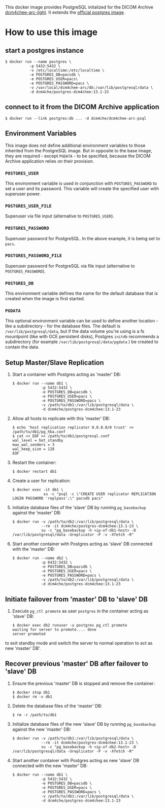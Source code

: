 This docker image provides PostgreSQL initalized for the DICOM Archive
[dcm4chee-arc-light](https://github.com/dcm4che/dcm4chee-arc-light/wiki).
It extends the [official postgres image](https://hub.docker.com/_/postgres/).

# How to use this image

## start a postgres instance

```
$ docker run --name postgres \
           -p 5432:5432 \
           -v /etc/localtime:/etc/localtime \
           -e POSTGRES_DB=pacsdb \
           -e POSTGRES_USER=pacs\
           -e POSTGRES_PASSWORD=pacs \
           -v /var/local/dcm4chee-arc/db:/var/lib/postgresql/data \
           -d dcm4che/postgres-dcm4chee:13.1-23
````

## connect to it from the DICOM Archive application

```
$ docker run --link postgres:db ... -d dcm4che/dcm4chee-arc-psql
```

## Environment Variables

This image does not define additional environment variables to those inherited from the PostgreSQL image. But in
opposite to the base image, they are required - except `PGDATA` - to be specified, because the DICOM Archive
application relies on their provision.

### `POSTGRES_USER`

This environment variable is used in conjunction with `POSTGRES_PASSWORD` to set a user and its password. This variable
will create the specified user with superuser power.

### `POSTGRES_USER_FILE`

Superuser via file input (alternative to `POSTGRES_USER`). 

### `POSTGRES_PASSWORD`

Superuser password for PostgreSQL. In the above example, it is being set to `pacs`.

### `POSTGRES_PASSWORD_FILE`

Superuser password for PostgreSQL via file input (alternative to `POSTGRES_PASSWORD`). 

### `POSTGRES_DB`

This environment variable defines the name for the default database that is created when the image is first started.

### `PGDATA`

This optional environment variable can be used to define another location - like a subdirectory - for the database files.
The default is `/var/lib/postgresql/data`, but if the data volume you're using is a fs mountpoint (like with GCE
persistent disks), Postgres `initdb` recommends a subdirectory (for example `/var/lib/postgresql/data/pgdata` ) be
created to contain the data.

## Setup Master/Slave Replication

1. Start a container with Postgres acting as 'master' DB:

    ```
    $ docker run --name db1 \
                 -p 5432:5432 \
                 -e POSTGRES_DB=pacsdb \
                 -e POSTGRES_USER=pacs \
                 -e POSTGRES_PASSWORD=pacs \
                 -v /path/to/db1:/var/lib/postgresql/data \
                 -d dcm4che/postgres-dcm4chee:13.1-23
    ```
2. Allow all hosts to replicate with this 'master' DB:

    ```
    $ echo 'host replication replicator 0.0.0.0/0 trust' >> /path/to/db1/pg_hba.conf
    $ cat << EOF >> /path/to/db1/postgresql.conf
    wal_level = hot_standby
    max_wal_senders = 3
    wal_keep_size = 128
    EOF
    ```
3. Restart the container:

    ```
    $ docker restart db1
    ```
4. Create a user for replication:

    ```
    $ docker exec -it db1 \
                  su -c "psql -c \"CREATE USER replicator REPLICATION LOGIN PASSWORD 'replpass';\" pacsdb pacs"
    ```
5. Initialize database files of the 'slave' DB by running `pg_basebackup` against the 'master' DB:

    ```
    $ docker run -v /path/to/db2:/var/lib/postgresql/data \
                 --rm -it dcm4che/postgres-dcm4chee:13.1-23 \
                 su -c "pg_basebackup -h <ip-of-db1-host> -D /var/lib/postgresql/data -Ureplicator -P -v -Xfetch -R"
    ```
6. Start another container with Postgres acting as 'slave' DB connected with the 'master' DB:

    ```
    $ docker run --name db2 \
                 -p 6432:5432 \
                 -e POSTGRES_DB=pacsdb \
                 -e POSTGRES_USER=pacs \
                 -e POSTGRES_PASSWORD=pacs \
                 -v /path/to/db2:/var/lib/postgresql/data \
                 -d dcm4che/postgres-dcm4chee:13.1-23
    ```

## Initiate failover from 'master' DB to 'slave' DB

1. Execute `pg_ctl promote` as user `postgres` in the container acting as 'slave' DB:

    ```console
    $ docker exec db2 runuser -u postgres pg_ctl promote
    waiting for server to promote.... done
    server promoted
    ```

  to exit standby mode and switch the server to normal operation to act as new 'master' DB'.
  
## Recover previous 'master' DB after failover to 'slave' DB

1. Ensure the previous 'master' DB is stopped and remove the container:

    ```
    $ docker stop db1
    $ docker rm -v db1
    ```
2. Delete the database files of the  'master' DB:

    ```
    $ rm -r /path/to/db1
    ```
3. Initialize database files of the new 'slave' DB by running `pg_basebackup` against the new 'master' DB:

    ```
    $ docker run -v /path/to/db1:/var/lib/postgresql/data \
                 --rm -it dcm4che/postgres-dcm4chee:13.1-23 \
                 su -c "pg_basebackup -h <ip-of-db2-host> -D /var/lib/postgresql/data -Ureplicator -P -v -Xfetch -R"
    ```
4. Start another container with Postgres acting as new 'slave' DB connected with the new 'master' DB:

    ```
    $ docker run --name db1 \
                 -p 5432:5432 \
                 -e POSTGRES_DB=pacsdb \
                 -e POSTGRES_USER=pacs \
                 -e POSTGRES_PASSWORD=pacs \
                 -v /path/to/db1:/var/lib/postgresql/data \
                 -d dcm4che/postgres-dcm4chee:13.1-23
   ```
